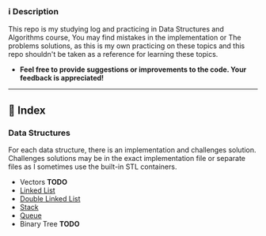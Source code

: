 ### ℹ️ Description
This repo is my studying log and practicing in Data Structures and Algorithms course, You may find mistakes in the implementation or The problems solutions, as this is my own practicing on these topics and this repo shouldn't be taken as a reference for learning these topics.
- **Feel free to provide suggestions or improvements to the code. Your feedback is appreciated!**
---
## 📃 Index 
### Data Structures
For each data structure, there is an implementation and challenges solution. Challenges solutions may be in the exact implementation file or separate files as I sometimes use the built-in STL containers.

- Vectors **TODO**
- [Linked List](/DS/Single%20Linked%20List/)
- [Double Linked List](/DS/Double%20Linked%20List/)
- [Stack](/DS/Stack/)
- [Queue](/DS/Queue/)
- Binary Tree **TODO**
